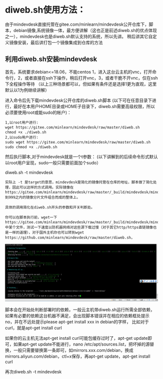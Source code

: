
diweb.sh使用方法：
======

由于mindevdesk直接托管在gitee.com/minlearn/mindevdesk公开仓库下，脚本，debian镜像,系统镜像一体，最方便讲解（这也正是前述diweb.sh的优点体现之一），mindevdesk也是diweb.sh默认支持的系统，所以先讲。
稍后讲其它自定义镜像安装，最后讲打包一个镜像集成到仓库的方法

利用diweb.sh安装mindevdesk
------

首先，系统要求debian<=18.06，不能centos
1，进入这台云主机的vnc，打开命令行，2，或者直接在ssh下操作，稍后打开vnc，3，或者干脆不开vnc，仅在ssh下全程操作等待
（以上三种场景都可以，但如果有条件还是选择1更为直观，这里默认以1为例继续讲解）

进入命令后先下载mindevdesk公开仓库的diweb.sh脚本
(以下可在任意目录下进行，最好在本用户HOME目录或HOME子目录下，diweb.sh需要高级权限，所以必须要使用root或能sudo的帐户)：
```
1,以root用户进行: 
wget https://gitee.com/minlearn/mindevdesk/raw/master/diweb.sh
chmod +x ./diweb.sh
2,以sudo用户进行: 
sudo wget https://gitee.com/minlearn/mindevdesk/raw/master/diweb.sh
sudo chmod +x ./diweb.sh
```

然后执行脚本,对于mindevdesk就是一个t参数：
(以下讲解到的后续命令形式默认以root用户呈现，sudo一般只需要前面加个sudo）

diweb.sh -t mindevdesk

```
实际上 -t 是target的意思，mindevdesk是简化的镜像托管在仓库的地址，脚本做了简化处理，因此可以这样的方式调用。实际镜像在https://gitee.com/minlearn/mindevdesk/raw/master/_build/mindevdesk/mindevdesk_000到999之内的镜像分片文件组合而成的整体上。

具体的调用简化在diweb.sh开头的参数和开关判断处。

你可以在脚本执行前，wget一下https://gitee.com/minlearn/mindevdesk/raw/master/_build/mindevdesk/mindevdesk_中某个文件，测试一下速度以防机器网络对这些源下载过慢（对于其它http/https直链镜像也是一样的道理），对于国外主机你也可以转到wget https://github.com/minlearn/mindevdesk/raw/master/diweb.sh，

```

![](/p/wiki/diwebusage/rundiwebsh.jpg)

脚本会在开始处判断部署时的依赖，一般云主机带diweb.sh运行所需全部依赖，如果有必要的依赖这台机器不满足，会出现脚本错误并在相应的依赖框处提示no，并在不远处提示please apt-get install xxx in debian的字样，
比如对于curl，就是apt-get install curl

如果你的云主机无法apt-get install curl可能包缓存过时了，apt-get update即可，如果apt-get update不能进行，nano /etc/apt/sources.list，把坏掉的源替换，一般只需要替换第一条即可，如mirrors.xxx.com/debian，换成mirrors.aliyun.com/debian，ctl+x保存，再apt-get update，apt-get install curl

再次diweb.sh -t mindevdesk





